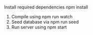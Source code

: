 Install required dependencies
    npm install

1. Compile using
    npm run watch
2. Seed database via
    npm run seed
3. Run server using
    npm start
